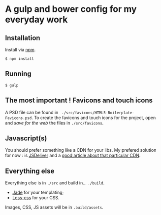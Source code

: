 # A gulp and bower config for my everyday work



## Installation

Install via [npm](https://www.npmjs.org/).

```
$ npm install
```



## Running

```
$ gulp
```



## The most important ! Favicons and touch icons

A PSD file can be found in `` ./src/favicons/HTML5-Boilerplate-Favicons.psd``.
To create the favicons and touch icons for the project, open and *save for the web* the files in `./src/favicons`.


## Javascript(s)

You should prefer something like a CDN for your libs.
My prefered solution for now : is [JSDeliver](http://www.jsdelivr.com/) and a [good article about that particular CDN](https://hacks.mozilla.org/2014/03/jsdelivr-the-advanced-open-source-public-cdn/).


## Everything else

Everything else is in `./src` and build in… `./build`.

* [Jade](http://www.jade-lang.com) for your templating;
* [Less-css](http://www.lesscss.org) for your CSS.

Images, CSS, JS assets will be in `.build/assets`.
